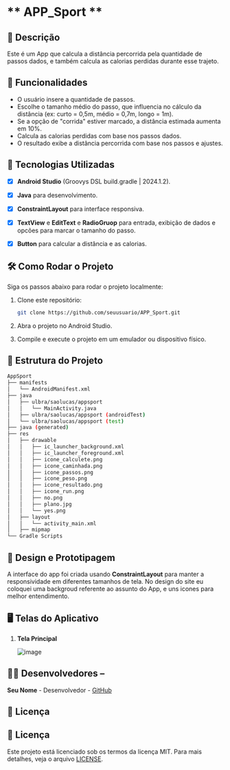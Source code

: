 # ** APP_Sport **


## 📱 Descrição

Este é um App que calcula a distância percorrida pela
quantidade de passos dados, e também calcula 
as calorias perdidas durante esse trajeto.


## 🔧 Funcionalidades

- O usuário insere a quantidade de passos.
- Escolhe o tamanho médio do passo, que influencia no cálculo da distância (ex: curto = 0,5m, médio = 0,7m, longo = 1m).
- Se a opção de "corrida" estiver marcado, a distância estimada aumenta em 10%.
- Calcula as calorias perdidas com base nos passos dados.
- O resultado exibe a distância percorrida com base nos passos e ajustes.


## 🚀 Tecnologias Utilizadas

- [x] **Android Studio** (Groovys DSL build.gradle | 2024.1.2).
- [x] **Java** para desenvolvimento.
- [x] **ConstraintLayout** para interface responsiva.
- [x] **TextView** e **EditText** e **RadioGruop** para entrada, exibição de dados e
  opcões para marcar o tamanho do passo.
- [x] **Button**   para calcular a distância e as calorias.


## 🛠️ Como Rodar o Projeto

Siga os passos abaixo para rodar o projeto localmente:

1. Clone este repositório:

    ```bash
    git clone https://github.com/seuusuario/APP_Sport.git

    ```

2. Abra o projeto no Android Studio.
3. Compile e execute o projeto em um emulador ou dispositivo físico.

## 📂 Estrutura do Projeto

```bash
AppSport
├── manifests
│   └── AndroidManifest.xml
├── java
│   ├── ulbra/saolucas/appsport
│   │   └── MainActivity.java
│   ├── ulbra/saolucas/appsport (androidTest)
│   └── ulbra/saolucas/appsport (test)
├── java (generated)
├── res
│   ├── drawable
│   │   ├── ic_launcher_background.xml
│   │   ├── ic_launcher_foreground.xml
│   │   ├── icone_calculete.png
│   │   ├── icone_caminhada.png
│   │   ├── icone_passos.png
│   │   ├── icone_peso.png
│   │   ├── icone_resultado.png
│   │   ├── icone_run.png
│   │   ├── no.png
│   │   ├── plano.jpg
│   │   └── yes.png
│   ├── layout
│   │   └── activity_main.xml
│   ├── mipmap
└── Gradle Scripts
```

## 🎨 Design e Prototipagem
 
A interface do app foi criada usando **ConstraintLayout** para manter a responsividade em diferentes tamanhos de tela.
No design do site eu coloquei uma backgroud referente ao assunto do App, e uns icones para melhor entendimento.


 ## 🖥️ Telas do Aplicativo

1. **Tela Principal**

   ![image](https://github.com/user-attachments/assets/d2afd1b0-ef93-4d89-8130-59cad4e7c298)




## 👨‍💻 Desenvolvedores –

**Seu Nome** - Desenvolvedor - [GitHub](https://github.com/Sonecaxiru)
 
 ## 📄 Licença
 

 ## 📄 Licença


Este projeto está licenciado sob os termos da licença MIT. 
Para mais
detalhes, veja o arquivo [LICENSE](https://github.com/Sonecaxiru/APP_Sport/blob/master/LICENSE).
